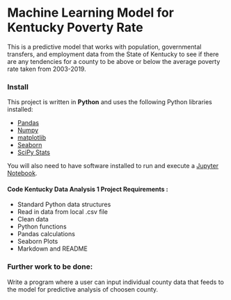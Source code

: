 # Machine Learning Model for Kentucky Poverty Rate

This is a predictive model that works with population, governmental transfers, and employment data from the State of Kentucky to see if there are any tendencies for a county to be above or below the average poverty rate taken from 2003-2019.

### Install

This project is written in **Python** and uses the following Python libraries installed:

* [Pandas](https://pandas.pydata.org/)
* [Numpy](https://numpy.org/)
* [matplotlib](https://matplotlib.org/)
* [Seaborn](https://seaborn.pydata.org/)
* [SciPy Stats](https://docs.scipy.org/doc/scipy/tutorial/stats.html)

You will also need to have software installed to run and execute a [Jupyter Notebook](http://jupyter.org/install.html).

#### Code Kentucky Data Analysis 1 Project Requirements :

* Standard Python data structures
* Read in data from local .csv file
* Clean data
* Python functions
* Pandas calculations
* Seaborn Plots
* Markdown and README

### Further work to be done:

Write a program where a user can input individual county data that feeds to the model for predictive analysis of choosen county.
